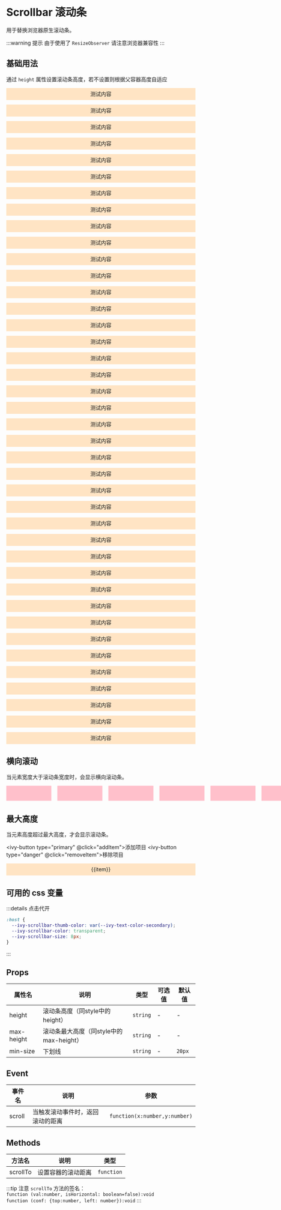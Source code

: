 # Scrollbar 滚动条

用于替换浏览器原生滚动条。

:::warning 提示
由于使用了 `ResizeObserver` 请注意浏览器兼容性
:::

## 基础用法

通过 `height` 属性设置滚动条高度，若不设置则根据父容器高度自适应

<ivy-scrollbar height="500px">
    <div class="vertical-item">测试内容</div>
    <div class="vertical-item">测试内容</div>
    <div class="vertical-item">测试内容</div>
    <div class="vertical-item">测试内容</div>
    <div class="vertical-item">测试内容</div>
    <div class="vertical-item">测试内容</div>
    <div class="vertical-item">测试内容</div>
    <div class="vertical-item">测试内容</div>
    <div class="vertical-item">测试内容</div>
    <div class="vertical-item">测试内容</div>
    <div class="vertical-item">测试内容</div>
    <div class="vertical-item">测试内容</div>
    <div class="vertical-item">测试内容</div>
    <div class="vertical-item">测试内容</div>
    <div class="vertical-item">测试内容</div>
    <div class="vertical-item">测试内容</div>
    <div class="vertical-item">测试内容</div>
    <div class="vertical-item">测试内容</div>
    <div class="vertical-item">测试内容</div>
    <div class="vertical-item">测试内容</div>
    <div class="vertical-item">测试内容</div>
    <div class="vertical-item">测试内容</div>
    <div class="vertical-item">测试内容</div>
    <div class="vertical-item">测试内容</div>
    <div class="vertical-item">测试内容</div>
    <div class="vertical-item">测试内容</div>
    <div class="vertical-item">测试内容</div>
    <div class="vertical-item">测试内容</div>
    <div class="vertical-item">测试内容</div>
    <div class="vertical-item">测试内容</div>
    <div class="vertical-item">测试内容</div>
    <div class="vertical-item">测试内容</div>
    <div class="vertical-item">测试内容</div>
    <div class="vertical-item">测试内容</div>
    <div class="vertical-item">测试内容</div>
    <div class="vertical-item">测试内容</div>
    <div class="vertical-item">测试内容</div>
    <div class="vertical-item">测试内容</div>
    <div class="vertical-item">测试内容</div>
    <div class="vertical-item">测试内容</div>
</ivy-scrollbar>

## 横向滚动

当元素宽度大于滚动条宽度时，会显示横向滚动条。

<ivy-scrollbar>
<div style="width: max-content">
    <div class="horizontal-item"></div>
    <div class="horizontal-item"></div>
    <div class="horizontal-item"></div>
    <div class="horizontal-item"></div>
    <div class="horizontal-item"></div>
    <div class="horizontal-item"></div>
    <div class="horizontal-item"></div>
    <div class="horizontal-item"></div>
    <div class="horizontal-item"></div>
    <div class="horizontal-item"></div>
    <div class="horizontal-item"></div>
    <div class="horizontal-item"></div>
    <div class="horizontal-item"></div>
    <div class="horizontal-item"></div>
    <div class="horizontal-item"></div>
    <div class="horizontal-item"></div>
</div>
</ivy-scrollbar>

## 最大高度

当元素高度超过最大高度，才会显示滚动条。

<ivy-button type="primary" @click="addItem">添加项目</ivy-button>
<ivy-button type="danger" @click="removeItem">移除项目</ivy-button>

<ivy-scrollbar max-height="300px" style="margin-top: 16px;">
<div class="vertical-item" v-for="item in list" :key="item">{{item}}</div>
</ivy-scrollbar>

## 可用的 css 变量

:::details 点击代开

```css
:host {
  --ivy-scrollbar-thumb-color: var(--ivy-text-color-secondary);
  --ivy-scrollbar-color: transparent;
  --ivy-scrollbar-size: 8px;
}
```

:::

## Props

| 属性名     | 说明                                    | 类型     | 可选值 | 默认值 |
| ---------- | --------------------------------------- | -------- | ------ | ------ |
| height     | 滚动条高度（同style中的height）         | `string` | -      | -      |
| max-height | 滚动条最大高度（同style中的max-height） | `string` | -      | -      |
| min-size   | 下划线                                  | `string` | -      | `20px` |

## Event

| 事件名 | 说明                             | 参数                          |
| ------ | -------------------------------- | ----------------------------- |
| scroll | 当触发滚动事件时，返回滚动的距离 | `function(x:number,y:number)` |

## Methods

| 方法名   | 说明               | 类型       |
| -------- | ------------------ | ---------- |
| scrollTo | 设置容器的滚动距离 | `function` |

:::tip 注意
`scrollTo` 方法的签名：<br>
`function (val:number, isHorizontal: boolean=false):void`<br>
`function (conf: {top:number, left: number}):void`
:::

<script setup>
import { ref } from 'vue'
const list = ref([1,2,3,4,5])
const addItem = () => {
    list.value.push(list.value.length + 1)
}
const removeItem = () => {
    list.value.pop()
}
</script>

<style lang="scss" scoped>
.vertical-item {
    line-height: 32px;
    text-align: center;
    background-color: bisque;
    & + & {
        margin-top: 12px;
    }
}
.horizontal-item {
    height: 40px;
    width: 120px;
    background-color:pink;
    display: inline-block;
}
.horizontal-item + .horizontal-item{
    margin-left: 12px;
}
</style>
